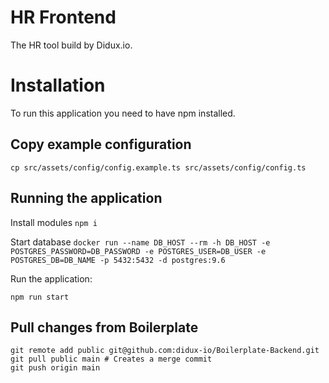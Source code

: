 # HR Frontend

The HR tool build by Didux.io.

# Installation

To run this application you need to have npm installed.

## Copy example configuration
```cp src/assets/config/config.example.ts src/assets/config/config.ts```

## Running the application

Install modules
```npm i```

Start database 
```docker run --name DB_HOST --rm -h DB_HOST -e POSTGRES_PASSWORD=DB_PASSWORD -e POSTGRES_USER=DB_USER -e POSTGRES_DB=DB_NAME -p 5432:5432 -d postgres:9.6```

Run the application:

```npm run start```

## Pull changes from Boilerplate

```
git remote add public git@github.com:didux-io/Boilerplate-Backend.git
git pull public main # Creates a merge commit
git push origin main
```
